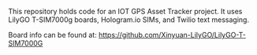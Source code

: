 This repository holds code for an IOT GPS Asset Tracker project. 
It uses LilyGO T-SIM7000g boards, Hologram.io SIMs, and Twilio text messaging.

Board info can be found at:
https://github.com/Xinyuan-LilyGO/LilyGO-T-SIM7000G
